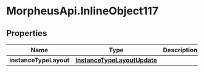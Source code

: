 # MorpheusApi.InlineObject117

## Properties

Name | Type | Description | Notes
------------ | ------------- | ------------- | -------------
**instanceTypeLayout** | [**InstanceTypeLayoutUpdate**](InstanceTypeLayoutUpdate.md) |  | [optional] 


